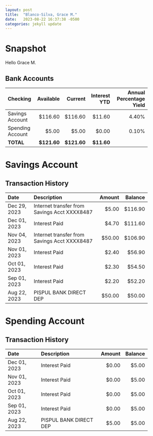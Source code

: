 ```yaml
---
layout: post
title:  "Blanco-Silva, Grace M."
date:   2023-08-22 16:37:38 -0500
categories: jekyll update
---
```


<style type="text/css" media="screen">
  table {
    width: 90%;
  }
</style>


# Snapshot

Hello Grace M.

## Bank Accounts

| Checking         | Available    | Current     | Interest YTD | Annual Percentage Yield |
| :-------         | --------:    | ------:     | -----------: | ----------------------: |
| Savings Account  |      $116.60 |     $116.60 |       $11.60 |                   4.40% |
| Spending Account |        $5.00 |       $5.00 |        $0.00 |                   0.10% |
| **TOTAL**        |  **$121.60** | **$121.60** |   **$11.60** |                         |

# Savings Account

## Transaction History

| Date         | Description                                  | Amount  | Balance |
| :---         | :--------------------                        | ------: | ------: |
| Dec 29, 2023 | Internet transfer from Savings Acct XXXX8487 |   $5.00 | $116.90 |
| Dec 01, 2023 |                                Interest Paid |   $4.70 | $111.60 |
| Nov 04, 2023 | Internet transfer from Savings Acct XXXX8487 |  $50.00 | $106.90 |
| Nov 01, 2023 |                                Interest Paid |   $2.40 |  $56.90 |
| Oct 01, 2023 |                                Interest Paid |   $2.30 |  $54.50 |
| Sep 01, 2023 |                                Interest Paid |   $2.20 |  $52.20 |
| Aug 22, 2023 |                       PISPUL BANK DIRECT DEP |  $50.00 |  $50.00 |

# Spending Account

## Transaction History

| Date         | Description                                  | Amount  | Balance |
| :---         | :--------------------                        | ------: | ------: |
| Dec 01, 2023 |                                Interest Paid |   $0.00 |   $5.00 |
| Nov 01, 2023 |                                Interest Paid |   $0.00 |   $5.00 |
| Oct 01, 2023 |                                Interest Paid |   $0.00 |   $5.00 |
| Sep 01, 2023 |                                Interest Paid |   $0.00 |   $5.00 | 
| Aug 22, 2023 |                       PISPUL BANK DIRECT DEP |   $5.00 |   $5.00 |
